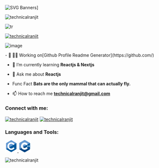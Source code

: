 
![SVG Banners](https://svg-banners.vercel.app/api?type=luminance&text1=Ranjit%20Das%20🤠&text2=💖%20A%20Passionate%20Coder,Developer%20&%20Debugger&width=900&height=400)]


<img height="auto" src="https://komarev.com/ghpvc/?username=technicalranjitofficial&label=Profile%20views&color=0e75b6&style=flat" alt="technicalranjit" />



<p align="left"> <img width="900" height="100" src="https://readme-jokes.vercel.app/api" alt ="tr"/> </p>



<p align="left"> <a href="https://twitter.com/technicalranjit" target="blank"><img src="https://img.shields.io/twitter/follow/technicalranjit?logo=twitter&style=for-the-badge" alt="technicalranjit" /></a> </p>



<p align="left"> <img height="auto" src="https://github-profile-trophy.vercel.app/?username=technicalranjitofficial&theme=onedark&column=4&no-frame=true&no-bg=false" alt="image" /> </p>
- 🔭 💪🏼 Working on[Github Profile Readme Generator](https://github.com/)

- 🌱 I’m currently learning **Reactjs & Nextjs**

- 💬 Ask me about **Reactjs**

- Func Fact **Bats are the only mammal that can actually fly.**

- 📫 How to reach me **technicalranjit@gmail.com**

<h3 align="left">Connect with me:</h3> <p align="left"> <a href="https://github.com/technicalranjitofficial" target="blank"><img align="center" src=https://cdn.jsdelivr.net/npm/simple-icons@3.0.1/icons/github.svg alt="technicalranjit" height="30" width="40" /></a> <a href="https://twitter.com/technicalranjit" target="blank"><img align="center" src=https://cdn.jsdelivr.net/npm/simple-icons@v3/icons/twitter.svg alt="technicalranjit" height="30" width="40" /></a> </p>

<h3 align="left">Languages and Tools:</h3> <p align="left"> <a href=https://www.cprogramming.com/ target="_blank" rel="noreferrer"> <img src=https://raw.githubusercontent.com/devicons/devicon/master/icons/c/c-original.svg alt="android" width="40" height="40"/> </a> <a href=https://www.w3schools.com/cpp/ target="_blank" rel="noreferrer"> <img src=https://raw.githubusercontent.com/devicons/devicon/master/icons/cplusplus/cplusplus-original.svg alt="android" width="40" height="40"/> </a> </p>



<img align="left" height="auto" width={300} src="https://github-readme-stats.vercel.app/api?username=technicalranjitofficial&show_icons=true&theme=highcontrast&locale=en&hide_border=false" alt="" />



<img align="left" height="auto" width={300} src="https://github-readme-streak-stats.herokuapp.com/?user=technicalranjitofficial&theme=python-dark&mode=weekly&hide_border=false&locale=en" alt="" />



<img align="left" height="auto" width={300} src="https://github-readme-stats.vercel.app/api/top-langs/?username=technicalranjitofficial&theme=highcontrast&hide_border=false" alt="technicalranjit" /> 
